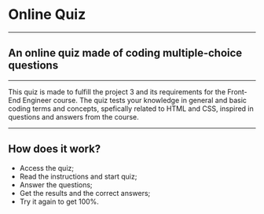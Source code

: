 # Online Quiz

---

## An online quiz made of coding multiple-choice questions 

---

This quiz is made to fulfill the project 3 and its requirements for the Front-End Engineer course.
The quiz tests your knowledge in general and basic coding terms and concepts, spefically related to HTML and CSS, inspired in questions and answers from the course.

---

## How does it work?

- Access the quiz;
- Read the instructions and start quiz;
- Answer the questions;
- Get the results and the correct answers;
- Try it again to get 100%.

